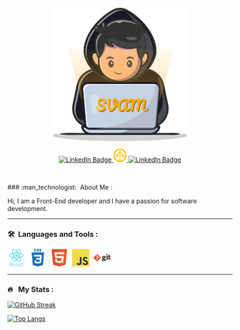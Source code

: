 <p align="center">
  <img src="https://github.com/StalinAM/PortfolioPersonal/blob/master/src/assets/about.png" width="300"  />
</p>
<p align="center">
  <a href="https://www.linkedin.com/in/stalinam/">
    <img src="https://img.shields.io/badge/LinkedIn-blue?style=for-the-badge&logo=linkedin&logoColor=white" alt="LinkedIn Badge">
  </a>
  <a href="https://svam.netlify.app/">
    <img src="https://github.com/StalinAM/PortfolioPersonal/blob/master/src/assets/favicon.png" alt="LinkedIn Badge">
  </a>
  <a href="https://www.frontendmentor.io/profile/StalinAM">
    <img src="https://img.shields.io/badge/Frontend%20Mentor-informational?style=for-the-badge&logo=frontendmentor" alt="LinkedIn Badge">
  </a>
</p>
<p align="center">
  <img src="https://komarev.com/ghpvc/?username=StalinVA&style=flat-square&color=blue" alt=""/>
</p>
### :man_technologist: &nbsp;About Me :

Hi, I am a Front-End developer and I have a passion for software development.

---

### 🛠 &nbsp;Languages and Tools :

<p>

  <img src="https://github.com/devicons/devicon/blob/master/icons/react/react-original-wordmark.svg" title="React" alt="React" width="40" height="40"/>&nbsp;
  <img src="https://github.com/devicons/devicon/blob/master/icons/css3/css3-plain-wordmark.svg"  title="CSS3" alt="CSS" width="40" height="40"/>&nbsp;
  <img src="https://github.com/devicons/devicon/blob/master/icons/html5/html5-original.svg" title="HTML5" alt="HTML" width="40" height="40"/>&nbsp;
  <img src="https://github.com/devicons/devicon/blob/master/icons/javascript/javascript-original.svg" title="JavaScript" alt="JavaScript" width="40" height="40"/>&nbsp;
  <img src="https://github.com/devicons/devicon/blob/master/icons/git/git-original-wordmark.svg" title="Git" alt="Git" width="40" height="40"/>&nbsp;
  
</p>

---

### 🔥 &nbsp; My Stats :
[![GitHub Streak](http://github-readme-streak-stats.herokuapp.com?user=StalinAM&theme=dark&background=000000)](https://git.io/streak-stats)

[![Top Langs](https://github-readme-stats.vercel.app/api/top-langs/?username=StalinAM&layout=compact&theme=vision-friendly-dark)](https://github.com/anuraghazra/github-readme-stats)
